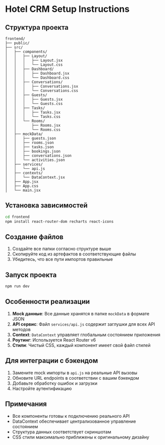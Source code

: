 # Hotel CRM Setup Instructions

## Структура проекта

```
frontend/
├── public/
├── src/
│   ├── components/
│   │   ├── Layout/
│   │   │   ├── Layout.jsx
│   │   │   └── Layout.css
│   │   ├── Dashboard/
│   │   │   ├── Dashboard.jsx
│   │   │   └── Dashboard.css
│   │   ├── Conversations/
│   │   │   ├── Conversations.jsx
│   │   │   └── Conversations.css
│   │   ├── Guests/
│   │   │   ├── Guests.jsx
│   │   │   └── Guests.css
│   │   ├── Tasks/
│   │   │   ├── Tasks.jsx
│   │   │   └── Tasks.css
│   │   └── Rooms/
│   │       ├── Rooms.jsx
│   │       └── Rooms.css
│   ├── mockData/
│   │   ├── guests.json
│   │   ├── rooms.json
│   │   ├── tasks.json
│   │   ├── bookings.json
│   │   ├── conversations.json
│   │   └── activities.json
│   ├── services/
│   │   └── api.js
│   ├── contexts/
│   │   └── DataContext.jsx
│   ├── App.jsx
│   ├── App.css
│   └── main.jsx
```

## Установка зависимостей

```bash
cd frontend
npm install react-router-dom recharts react-icons
```

## Создание файлов

1. Создайте все папки согласно структуре выше
2. Скопируйте код из артефактов в соответствующие файлы
3. Убедитесь, что все пути импортов правильные

## Запуск проекта

```bash
npm run dev
```

## Особенности реализации

1. **Mock данные**: Все данные хранятся в папке `mockData` в формате JSON
2. **API сервис**: Файл `services/api.js` содержит заглушки для всех API методов
3. **Context**: `DataContext` управляет глобальным состоянием приложения
4. **Роутинг**: Используется React Router v6
5. **Стили**: Чистый CSS, каждый компонент имеет свой файл стилей

## Для интеграции с бэкендом

1. Замените mock импорты в `api.js` на реальные API вызовы
2. Обновите URL endpoints в соответствии с вашим бэкендом
3. Добавьте обработку ошибок и загрузки
4. Настройте аутентификацию

## Примечания

- Все компоненты готовы к подключению реального API
- DataContext обеспечивает централизованное управление состоянием
- Структура данных соответствует скриншотам
- CSS стили максимально приближены к оригинальному дизайну